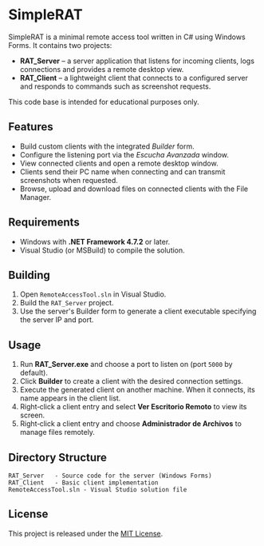 # SimpleRAT

SimpleRAT is a minimal remote access tool written in C# using Windows Forms. It contains two projects:

- **RAT_Server** – a server application that listens for incoming clients, logs connections and provides a remote desktop view.
- **RAT_Client** – a lightweight client that connects to a configured server and responds to commands such as screenshot requests.

This code base is intended for educational purposes only.

## Features

- Build custom clients with the integrated *Builder* form.
- Configure the listening port via the *Escucha Avanzada* window.
- View connected clients and open a remote desktop window.
- Clients send their PC name when connecting and can transmit screenshots when requested.
- Browse, upload and download files on connected clients with the File Manager.

## Requirements

- Windows with **.NET Framework 4.7.2** or later.
- Visual Studio (or MSBuild) to compile the solution.

## Building

1. Open `RemoteAccessTool.sln` in Visual Studio.
2. Build the `RAT_Server` project.
3. Use the server's Builder form to generate a client executable specifying the server IP and port.

## Usage

1. Run **RAT_Server.exe** and choose a port to listen on (port `5000` by default).
2. Click **Builder** to create a client with the desired connection settings.
3. Execute the generated client on another machine. When it connects, its name appears in the client list.
4. Right‑click a client entry and select **Ver Escritorio Remoto** to view its screen.
5. Right‑click a client entry and choose **Administrador de Archivos** to manage files remotely.

## Directory Structure

```
RAT_Server   - Source code for the server (Windows Forms)
RAT_Client   - Basic client implementation
RemoteAccessTool.sln - Visual Studio solution file
```

## License

This project is released under the [MIT License](LICENSE).
